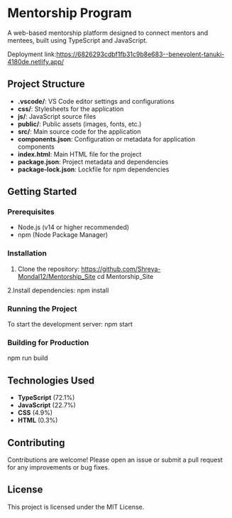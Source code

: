 # Mentorship Program

A web-based mentorship platform designed to connect mentors and mentees, built using TypeScript and JavaScript.

Deployment link:https://6826293cdbf1fb31c9b8e683--benevolent-tanuki-4180de.netlify.app/
## Project Structure

- **.vscode/**: VS Code editor settings and configurations
- **css/**: Stylesheets for the application
- **js/**: JavaScript source files
- **public/**: Public assets (images, fonts, etc.)
- **src/**: Main source code for the application
- **components.json**: Configuration or metadata for application components
- **index.html**: Main HTML file for the project
- **package.json**: Project metadata and dependencies
- **package-lock.json**: Lockfile for npm dependencies

## Getting Started

### Prerequisites

- Node.js (v14 or higher recommended)
- npm (Node Package Manager)

### Installation

1. Clone the repository:
https://github.com/Shreya-Mondal12/Mentorship_Site
cd Mentorship_Site

2.Install dependencies:
npm install


### Running the Project

To start the development server:
npm start


### Building for Production

npm run build 


## Technologies Used

- **TypeScript** (72.1%)
- **JavaScript** (22.7%)
- **CSS** (4.9%)
- **HTML** (0.3%)

## Contributing

Contributions are welcome! Please open an issue or submit a pull request for any improvements or bug fixes.

## License

This project is licensed under the MIT License.

